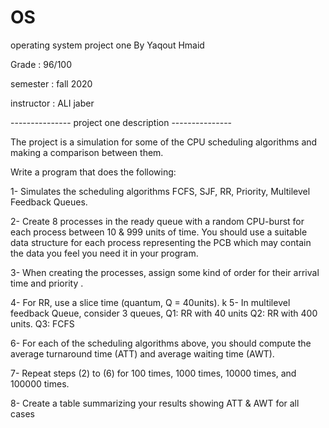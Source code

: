 # OS
operating system project one By Yaqout Hmaid 

Grade : 96/100 

semester : fall 2020 

instructor : ALI jaber

--------------- project one description --------------- 

The project is a simulation for some of the CPU scheduling algorithms and making a comparison between them.

Write a program that does the following:

1- Simulates the scheduling algorithms FCFS, SJF, RR, Priority, Multilevel Feedback Queues.

2- Create 8 processes in the ready queue with a random CPU-burst for each process between 10 & 999 units of time. You should use a suitable data structure for each process representing the PCB which may contain the data you feel you need it in your program.

3- When creating the processes, assign some kind of order for their arrival time and priority .

4- For RR, use a slice time (quantum, Q = 40units). k 
5- In multilevel feedback Queue, consider 3 queues, Q1: RR with 40 units Q2: RR with 400 units. Q3: FCFS

6- For each of the scheduling algorithms above, you should compute the average turnaround time (ATT) and average waiting time (AWT).

7- Repeat steps (2) to (6) for 100 times, 1000 times, 10000 times, and 100000 times.

8- Create a table summarizing your results showing ATT & AWT for all cases

